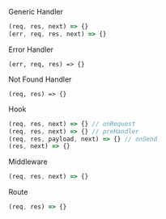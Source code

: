 
Generic Handler
```js
(req, res, next) => {}
(err, req, res, next) => {}
```

Error Handler
```
(err, req, res) => {}
```

Not Found Handler
```
(req, res) => {}
```

Hook
```js
(req, res, next) => {} // onRequest
(req, res, next) => {} // preHandler
(req, res, payload, next) => {} // onSend
(res, next) => {}
```

Middleware 
```js
(req, res, next) => {}
```

Route
```js
(req, res) => {}
```
